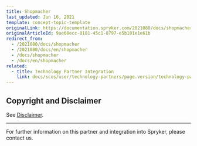 ```yaml
---
title: Shopmacher
last_updated: Jun 16, 2021
template: concept-topic-template
originalLink: https://documentation.spryker.com/2021080/docs/shopmacher
originalArticleId: 9ae60ecc-8181-45c1-8797-e5b101e1e61b
redirect_from:
  - /2021080/docs/shopmacher
  - /2021080/docs/en/shopmacher
  - /docs/shopmacher
  - /docs/en/shopmacher
related:
  - title: Technology Partner Integration
    link: docs/scos/user/technology-partners/page.version/technology-partner-integration.html
---
```


## Copyright and Disclaimer

See [Disclaimer](https://github.com/spryker/spryker-documentation).

---
For further information on this partner and integration into Spryker, please contact us.

<div class="hubspot-form js-hubspot-form" data-portal-id="2770802" data-form-id="163e11fb-e833-4638-86ae-a2ca4b929a41" id="hubspot-1"></div>
